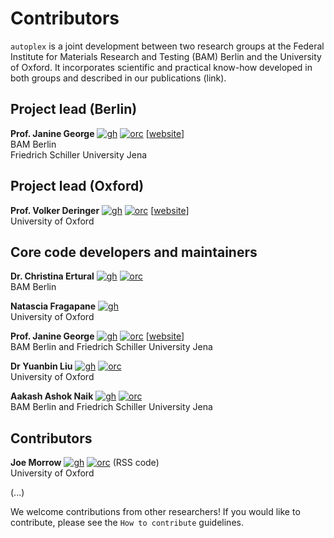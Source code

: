 # Contributors

`autoplex` is a joint development between two research groups at the Federal Institute for Materials Research and Testing (BAM) Berlin and the University of Oxford. It incorporates scientific and practical know-how developed in both groups and described in our publications (link).

[gh]: https://cdnjs.cloudflare.com/ajax/libs/octicons/8.5.0/svg/mark-github.svg
[orc]: ../_static/orcid.svg

## Project lead (Berlin)

**Prof. Janine George** [![gh]][JaGeo] [![orc]][0000-0001-8907-0336] [[website](https://jageo.github.io/)]\
BAM Berlin \
Friedrich Schiller University Jena

[JaGeo]: https://github.com/JaGeo
[0000-0001-8907-0336]: https://orcid.org/0000-0001-8907-0336

## Project lead (Oxford)

**Prof. Volker Deringer** [![gh]][vlderinger] [![orc]][0000-0001-6873-0278] [[website](http://deringer.chem.ox.ac.uk)]\
University of Oxford

[vlderinger]: https://github.com/vlderinger
[0000-0001-6873-0278]: https://orcid.org/0000-0001-6873-0278

## Core code developers and maintainers

**Dr. Christina Ertural** [![gh]][QuantumChemist] [![orc]][0000-0002-7696-5824] \
BAM Berlin

[QuantumChemist]: https://github.com/QuantumChemist
[0000-0002-7696-5824]: https://orcid.org/0000-0002-7696-5824

**Natascia Fragapane** [![gh]][nfragapane]\
University of Oxford

[nfragapane]: https://github.com/nfragapane

**Prof. Janine George** [![gh]][JaGeo] [![orc]][0000-0001-8907-0336] [[website](https://jageo.github.io/)]\
BAM Berlin and Friedrich Schiller University Jena

**Dr Yuanbin Liu** [![gh]][YuanbinLiu] [![orc]][0000-0002-5948-7031] \
University of Oxford

[YuanbinLiu]: https://github.com/YuanbinLiu
[0000-0002-5948-7031]: https://orcid.org/0000-0002-5948-7031

**Aakash Ashok Naik** [![gh]][naik-aakash] [![orc]][0000-0002-6071-6786] \
BAM Berlin and Friedrich Schiller University Jena

[naik-aakash]: https://github.com/naik-aakash
[0000-0002-6071-6786]: https://orcid.org/0000-0002-6071-6786

## Contributors

**Joe Morrow** [![gh]][MorrowChem] [![orc]][0000-0002-3441-8646] (RSS code)\
University of Oxford

[MorrowChem]: https://github.com/morrowchem
[0000-0002-3441-8646]: https://orcid.org/0000-0002-3441-8646

(...)


We welcome contributions from other researchers! If you would like to contribute, please see the `How to contribute` guidelines.


